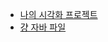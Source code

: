 - [나의 시각화 프로젝트](https://jiyeon981225.github.io/1017-tacademy/)
- [걍 자바 파일](C:\Users\USER\Desktop\d3js\projectfolder\chapter5.html)